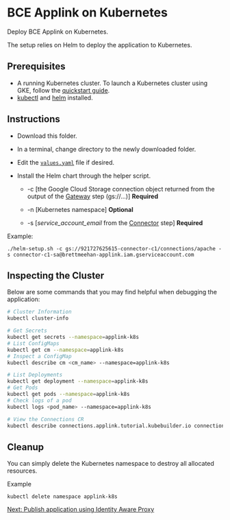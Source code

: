 # BCE Applink on Kubernetes

Deploy BCE Applink on Kubernetes.

The setup relies on Helm to deploy the application to Kubernetes.

## Prerequisites

* A running Kubernetes cluster. To launch a Kubernetes cluster using GKE, follow the [quickstart guide](https://cloud.google.com/kubernetes-engine/docs/quickstart).
* [kubectl](https://kubernetes.io/docs/tasks/tools/) and [helm](https://helm.sh/docs/intro/install/) installed.

## Instructions

* Download this folder.

* In a terminal, change directory to the newly downloaded folder.

* Edit the [`values.yaml`](values.yaml) file if desired.

* Install the Helm chart through the helper script.

  * -c \[the Google Cloud Storage connection object returned from the output of the [Gateway](terraform-config.md#applink-gateway) step (gs://...)\]
  **Required**

  * -n \[Kubernetes namespace\]
  **Optional**

  * -s \[*service_account_email* from the [Connector](terraform-config.md#applink-connector) step\]
  **Required**

Example:
```
./helm-setup.sh -c gs://921727625615-connector-c1/connections/apache -s connector-c1-sa@brettmeehan-applink.iam.gserviceaccount.com
```

## Inspecting the Cluster
Below are some commands that you may find helpful when debugging the application:

```bash
# Cluster Information
kubectl cluster-info

# Get Secrets
kubectl get secrets --namespace=applink-k8s
# List ConfigMaps
kubectl get cm --namespace=applink-k8s
# Inspect a ConfigMap
kubectl describe cm <cm_name> --namespace=applink-k8s

# List Deployments
kubectl get deployment --namespace=applink-k8s
# Get Pods
kubectl get pods --namespace=applink-k8s
# Check logs of a pod
kubectl logs <pod_name> --namespace=applink-k8s

# View the Connections CR
kubectl describe connections.applink.tutorial.kubebuilder.io connections-sample --namespace=applink-k8s
```

## Cleanup
You can simply delete the Kubernetes namespace to destroy all allocated resources.

Example
```
kubectl delete namespace applink-k8s
```

[Next: Publish application using Identity Aware Proxy](iap-lb-setup.md)
